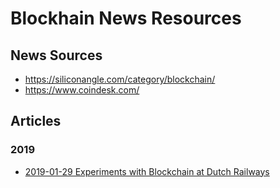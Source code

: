 
# Blockhain News Resources

## News Sources
- https://siliconangle.com/category/blockchain/
- https://www.coindesk.com/



## Articles

### 2019
* [2019-01-29 Experiments with Blockchain at Dutch Railways](https://www.infoq.com/news/2019/01/blockchain-dutch-railways)



